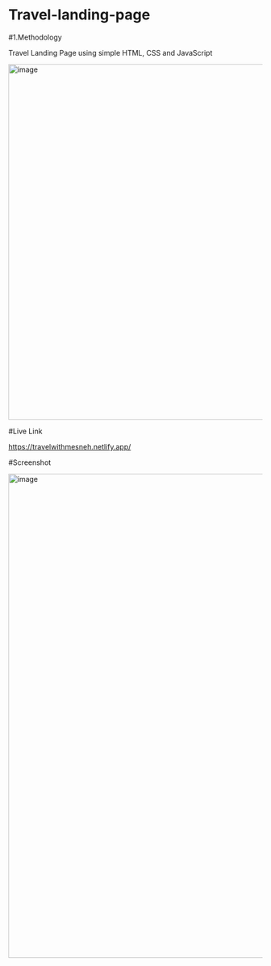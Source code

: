 # Travel-landing-page

#1.Methodology

Travel Landing Page using simple HTML, CSS and JavaScript 

<img width="705" alt="image" src="https://user-images.githubusercontent.com/69567782/208230819-57ef63c3-fd74-4fca-ac99-574f058127b8.png">

#Live Link

https://travelwithmesneh.netlify.app/

#Screenshot

<img width="960" alt="image" src="https://user-images.githubusercontent.com/69567782/208230850-277f45e3-1d60-4cd3-938d-f6bab50d36cc.png">


